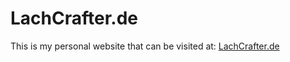 # LachCrafter.de

This is my personal website that can be visited at:
[LachCrafter.de](https://lachcrafter.de/)